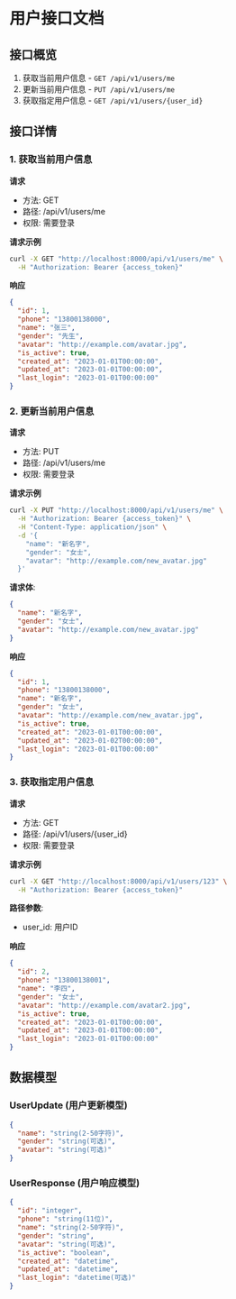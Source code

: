 # 用户接口文档

## 接口概览

1. 获取当前用户信息 - `GET /api/v1/users/me`
2. 更新当前用户信息 - `PUT /api/v1/users/me` 
3. 获取指定用户信息 - `GET /api/v1/users/{user_id}`

## 接口详情

### 1. 获取当前用户信息

**请求**
- 方法: GET
- 路径: /api/v1/users/me
- 权限: 需要登录

**请求示例**
```bash
curl -X GET "http://localhost:8000/api/v1/users/me" \
  -H "Authorization: Bearer {access_token}"
```

**响应**
```json
{
  "id": 1,
  "phone": "13800138000",
  "name": "张三",
  "gender": "先生",
  "avatar": "http://example.com/avatar.jpg",
  "is_active": true,
  "created_at": "2023-01-01T00:00:00",
  "updated_at": "2023-01-01T00:00:00",
  "last_login": "2023-01-01T00:00:00"
}
```

### 2. 更新当前用户信息

**请求**
- 方法: PUT
- 路径: /api/v1/users/me
- 权限: 需要登录

**请求示例**
```bash
curl -X PUT "http://localhost:8000/api/v1/users/me" \
  -H "Authorization: Bearer {access_token}" \
  -H "Content-Type: application/json" \
  -d '{
    "name": "新名字",
    "gender": "女士",
    "avatar": "http://example.com/new_avatar.jpg"
  }'
```

**请求体**:
```json
{
  "name": "新名字",
  "gender": "女士",
  "avatar": "http://example.com/new_avatar.jpg"
}
```

**响应**
```json
{
  "id": 1,
  "phone": "13800138000",
  "name": "新名字",
  "gender": "女士",
  "avatar": "http://example.com/new_avatar.jpg",
  "is_active": true,
  "created_at": "2023-01-01T00:00:00",
  "updated_at": "2023-01-02T00:00:00",
  "last_login": "2023-01-01T00:00:00"
}
```

### 3. 获取指定用户信息

**请求**
- 方法: GET
- 路径: /api/v1/users/{user_id}
- 权限: 需要登录

**请求示例**
```bash
curl -X GET "http://localhost:8000/api/v1/users/123" \
  -H "Authorization: Bearer {access_token}"
```

**路径参数**:
  - user_id: 用户ID

**响应**
```json
{
  "id": 2,
  "phone": "13800138001",
  "name": "李四",
  "gender": "女士",
  "avatar": "http://example.com/avatar2.jpg",
  "is_active": true,
  "created_at": "2023-01-01T00:00:00",
  "updated_at": "2023-01-01T00:00:00",
  "last_login": "2023-01-01T00:00:00"
}
```

## 数据模型

### UserUpdate (用户更新模型)
```json
{
  "name": "string(2-50字符)",
  "gender": "string(可选)",
  "avatar": "string(可选)"
}
```

### UserResponse (用户响应模型)
```json
{
  "id": "integer",
  "phone": "string(11位)",
  "name": "string(2-50字符)",
  "gender": "string",
  "avatar": "string(可选)",
  "is_active": "boolean",
  "created_at": "datetime",
  "updated_at": "datetime",
  "last_login": "datetime(可选)"
}
